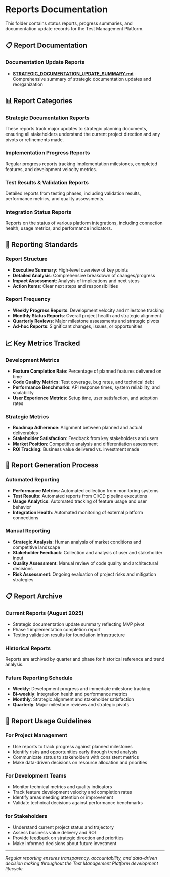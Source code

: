 # Reports Documentation

This folder contains status reports, progress summaries, and documentation update records for the Test Management Platform.

## 📋 Report Documentation

### Documentation Update Reports
- **[STRATEGIC_DOCUMENTATION_UPDATE_SUMMARY.md](STRATEGIC_DOCUMENTATION_UPDATE_SUMMARY.md)** - Comprehensive summary of strategic documentation updates and reorganization

## 📊 Report Categories

### Strategic Documentation Reports
These reports track major updates to strategic planning documents, ensuring all stakeholders understand the current project direction and any pivots or refinements made.

### Implementation Progress Reports
Regular progress reports tracking implementation milestones, completed features, and development velocity metrics.

### Test Results & Validation Reports
Detailed reports from testing phases, including validation results, performance metrics, and quality assessments.

### Integration Status Reports  
Reports on the status of various platform integrations, including connection health, usage metrics, and performance indicators.

## 🎯 Reporting Standards

### Report Structure
- **Executive Summary**: High-level overview of key points
- **Detailed Analysis**: Comprehensive breakdown of changes/progress
- **Impact Assessment**: Analysis of implications and next steps
- **Action Items**: Clear next steps and responsibilities

### Report Frequency
- **Weekly Progress Reports**: Development velocity and milestone tracking
- **Monthly Status Reports**: Overall project health and strategic alignment
- **Quarterly Reviews**: Major milestone assessments and strategic pivots
- **Ad-hoc Reports**: Significant changes, issues, or opportunities

## 📈 Key Metrics Tracked

### Development Metrics
- **Feature Completion Rate**: Percentage of planned features delivered on time
- **Code Quality Metrics**: Test coverage, bug rates, and technical debt
- **Performance Benchmarks**: API response times, system reliability, and scalability
- **User Experience Metrics**: Setup time, user satisfaction, and adoption rates

### Strategic Metrics
- **Roadmap Adherence**: Alignment between planned and actual deliverables
- **Stakeholder Satisfaction**: Feedback from key stakeholders and users
- **Market Position**: Competitive analysis and differentiation assessment
- **ROI Tracking**: Business value delivered vs. investment made

## 🔧 Report Generation Process

### Automated Reporting
- **Performance Metrics**: Automated collection from monitoring systems
- **Test Results**: Automated reports from CI/CD pipeline executions
- **Usage Analytics**: Automated tracking of feature usage and user behavior
- **Integration Health**: Automated monitoring of external platform connections

### Manual Reporting
- **Strategic Analysis**: Human analysis of market conditions and competitive landscape
- **Stakeholder Feedback**: Collection and analysis of user and stakeholder input
- **Quality Assessment**: Manual review of code quality and architectural decisions
- **Risk Assessment**: Ongoing evaluation of project risks and mitigation strategies

## 📋 Report Archive

### Current Reports (August 2025)
- Strategic documentation update summary reflecting MVP pivot
- Phase 1 implementation completion report
- Testing validation results for foundation infrastructure

### Historical Reports
Reports are archived by quarter and phase for historical reference and trend analysis.

### Future Reporting Schedule
- **Weekly**: Development progress and immediate milestone tracking
- **Bi-weekly**: Integration health and performance metrics
- **Monthly**: Strategic alignment and stakeholder satisfaction
- **Quarterly**: Major milestone reviews and strategic pivots

## 🎯 Report Usage Guidelines

### For Project Management
- Use reports to track progress against planned milestones
- Identify risks and opportunities early through trend analysis
- Communicate status to stakeholders with consistent metrics
- Make data-driven decisions on resource allocation and priorities

### For Development Teams
- Monitor technical metrics and quality indicators
- Track feature development velocity and completion rates
- Identify areas needing attention or improvement
- Validate technical decisions against performance benchmarks

### for Stakeholders
- Understand current project status and trajectory
- Assess business value delivery and ROI
- Provide feedback on strategic direction and priorities
- Make informed decisions about future investment

---

*Regular reporting ensures transparency, accountability, and data-driven decision making throughout the Test Management Platform development lifecycle.*
